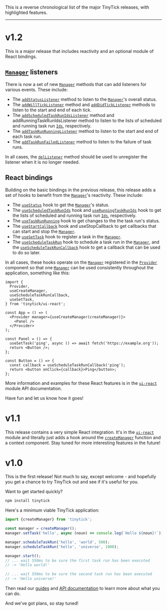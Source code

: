 <p>This is a reverse chronological list of the major TinyTick releases, with highlighted features.</p><hr><h1 id="v1-2">v1.2</h1><p>This is a major release that includes reactivity and an optional module of React bindings.</p><h2 id="manager-listeners"><a href="https://tinytick.org/api/tinytick/interfaces/manager/manager/"><code>Manager</code></a> listeners</h2><p>There is now a set of new <a href="https://tinytick.org/api/tinytick/interfaces/manager/manager/"><code>Manager</code></a> methods that can add listeners for various events. These include:</p><ul><li>The <a href="https://tinytick.org/api/tinytick/interfaces/manager/manager/methods/listener/addstatuslistener/"><code>addStatusListener</code></a> method to listen to the <a href="https://tinytick.org/api/tinytick/interfaces/manager/manager/"><code>Manager</code></a>&#x27;s overall status.</li><li>The <a href="https://tinytick.org/api/tinytick/interfaces/manager/manager/methods/listener/addwillticklistener/"><code>addWillTickListener</code></a> method and <a href="https://tinytick.org/api/tinytick/interfaces/manager/manager/methods/listener/adddidticklistener/"><code>addDidTickListener</code></a> methods to listen to the start and end of each tick.</li><li>The <a href="https://tinytick.org/api/tinytick/interfaces/manager/manager/methods/listener/addscheduledtaskrunidslistener/"><code>addScheduledTaskRunIdsListener</code></a> method and addRunningTaskRunIdsListener method to listen to the lists of scheduled and running task run <a href="https://tinytick.org/api/tinytick/type-aliases/identity/ids/"><code>Ids</code></a>, respectively.</li><li>The <a href="https://tinytick.org/api/tinytick/interfaces/manager/manager/methods/listener/addtaskrunrunninglistener/"><code>addTaskRunRunningListener</code></a> method to listen to the start and end of each task run.</li><li>The <a href="https://tinytick.org/api/tinytick/interfaces/manager/manager/methods/listener/addtaskrunfailedlistener/"><code>addTaskRunFailedListener</code></a> method to listen to the failure of task runs.</li></ul><p>In all cases, the <a href="https://tinytick.org/api/tinytick/interfaces/manager/manager/methods/listener/dellistener/"><code>delListener</code></a> method should be used to unregister the listener when it is no longer needed.</p><h2 id="react-bindings">React bindings</h2><p>Building on the basic bindings in the previous release, this release adds a set of hooks to benefit from the <a href="https://tinytick.org/api/tinytick/interfaces/manager/manager/"><code>Manager</code></a>&#x27;s reactivity. These include:</p><ul><li>The <a href="https://tinytick.org/api/ui-react/functions/manager-hooks/usestatus/"><code>useStatus</code></a> hook to get the <a href="https://tinytick.org/api/tinytick/interfaces/manager/manager/"><code>Manager</code></a>&#x27;s status.</li><li>The <a href="https://tinytick.org/api/ui-react/functions/task-run-hooks/usescheduledtaskrunids/"><code>useScheduledTaskRunIds</code></a> hook and <a href="https://tinytick.org/api/ui-react/functions/task-run-hooks/userunningtaskrunids/"><code>useRunningTaskRunIds</code></a> hook to get the lists of scheduled and running task run <a href="https://tinytick.org/api/tinytick/type-aliases/identity/ids/"><code>Ids</code></a>, respectively.</li><li>The <a href="https://tinytick.org/api/ui-react/functions/task-run-hooks/usetaskrunrunning/"><code>useTaskRunRunning</code></a> hook to get changes to the the task run&#x27;s status.</li><li>The <a href="https://tinytick.org/api/ui-react/functions/manager-hooks/usestartcallback/"><code>useStartCallback</code></a> hook and useStopCallback to get callbacks that can start and stop the <a href="https://tinytick.org/api/tinytick/interfaces/manager/manager/"><code>Manager</code></a>.</li><li>The <a href="https://tinytick.org/api/ui-react/functions/task-hooks/usesettask/"><code>useSetTask</code></a> hook to register a task in the <a href="https://tinytick.org/api/tinytick/interfaces/manager/manager/"><code>Manager</code></a>.</li><li>The <a href="https://tinytick.org/api/ui-react/functions/task-run-hooks/usescheduletaskrun/"><code>useScheduleTaskRun</code></a> hook to schedule a task run in the <a href="https://tinytick.org/api/tinytick/interfaces/manager/manager/"><code>Manager</code></a>, and the <a href="https://tinytick.org/api/ui-react/functions/task-run-hooks/usescheduletaskruncallback/"><code>useScheduleTaskRunCallback</code></a> hook to get a callback that can be used to do so later.</li></ul><p>In all cases, these hooks operate on the <a href="https://tinytick.org/api/tinytick/interfaces/manager/manager/"><code>Manager</code></a> registered in the <a href="https://tinytick.org/api/ui-react/functions/context-components/provider/"><code>Provider</code></a> component so that one <a href="https://tinytick.org/api/tinytick/interfaces/manager/manager/"><code>Manager</code></a> can be used consistently throughout the application, something like this:</p>

```tsx yolo
import {
  Provider,
  useCreateManager,
  useScheduleTaskRunCallback,
  useSetTask,
} from 'tinytick/ui-react';

const App = () => (
  <Provider manager={useCreateManager(createManager)}>
    <Panel />
  </Provider>
);

const Panel = () => {
  useSetTask('ping', async () => await fetch('https://example.org'));
  return <Button />;
};

const Button = () => {
  const callback = useScheduleTaskRunCallback('ping');
  return <button onClick={callback}>Ping</button>;
};
```

<p>More information and examples for these React features is in the <a href="https://tinytick.org/api/ui-react/"><code>ui-react</code></a> module API documentation.</p><p>Have fun and let us know how it goes!</p><h1 id="v1-1">v1.1</h1><p>This release contains a very simple React integration. It&#x27;s in the <a href="https://tinytick.org/api/ui-react/"><code>ui-react</code></a> module and literally just adds a hook around the <a href="https://tinytick.org/api/tinytick/functions/creation/createmanager/"><code>createManager</code></a> function and a context component. Stay tuned for more interesting features in the future!</p><h1 id="v1-0">v1.0</h1><p>This is the first release! Not much to say, except welcome - and hopefully you get a chance to try TinyTick out and see if it&#x27;s useful for you.</p><p>Want to get started quickly?</p>

```sh
npm install tinytick
```

<p>Here&#x27;s a minimum viable TinyTick application:</p>

```js
import {createManager} from 'tinytick';

const manager = createManager();
manager.setTask('hello', async (noun) => console.log(`Hello ${noun}!`));

manager.scheduleTaskRun('hello', 'world', 500);
manager.scheduleTaskRun('hello', 'universe', 1000);

manager.start();
// ... wait 550ms to be sure the first task run has been executed
// -> 'Hello world!'

// ... wait 550ms to be sure the second task run has been executed
// -> 'Hello universe!'
```

<p>Then read our <a href="https://tinytick.org/guides/">guides</a> and <a href="https://tinytick.org/api/tinytick/interfaces/manager/manager/">API documentation</a> to learn more about what you can do.</p><p>And we&#x27;ve got plans, so stay tuned!</p>